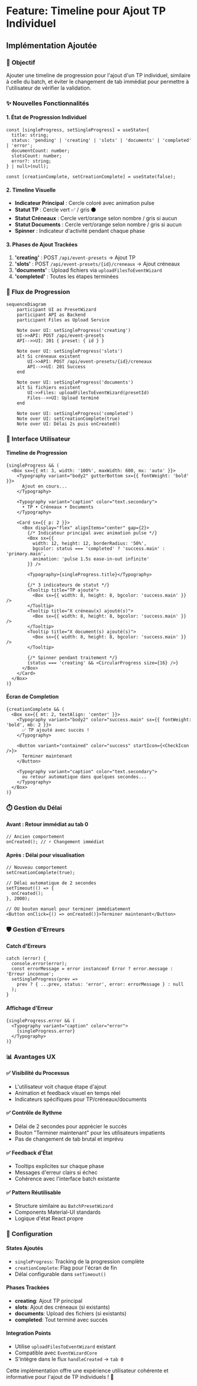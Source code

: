 # Feature: Timeline pour Ajout TP Individuel

## Implémentation Ajoutée

### 🎯 **Objectif**
Ajouter une timeline de progression pour l\'ajout d'un TP individuel, similaire à celle du batch, et éviter le changement de tab immédiat pour permettre à l'utilisateur de vérifier la validation.

### ✨ **Nouvelles Fonctionnalités**

#### 1. **État de Progression Individuel**
```tsx
const [singleProgress, setSingleProgress] = useState<{
  title: string;
  status: 'pending' | 'creating' | 'slots' | 'documents' | 'completed' | 'error';
  documentCount: number;
  slotsCount: number;
  error?: string;
} | null>(null);

const [creationComplete, setCreationComplete] = useState(false);
```

#### 2. **Timeline Visuelle**
- **Indicateur Principal** : Cercle coloré avec animation pulse
- **Statut TP** : Cercle vert ✅ / gris ⚫
- **Statut Créneaux** : Cercle vert/orange selon nombre / gris si aucun
- **Statut Documents** : Cercle vert/orange selon nombre / gris si aucun
- **Spinner** : Indicateur d'activité pendant chaque phase

#### 3. **Phases de Ajout Trackées**
1. **'creating'** : POST `/api/event-presets` → Ajout TP
2. **'slots'** : POST `/api/event-presets/{id}/creneaux` → Ajout créneaux
3. **'documents'** : Upload fichiers via `uploadFilesToEventWizard`
4. **'completed'** : Toutes les étapes terminées

### 🔄 **Flux de Progression**

```mermaid
sequenceDiagram
    participant UI as PresetWizard
    participant API as Backend
    participant Files as Upload Service

    Note over UI: setSingleProgress('creating')
    UI->>API: POST /api/event-presets
    API-->>UI: 201 { preset: { id } }
    
    Note over UI: setSingleProgress('slots')
    alt Si créneaux existent
        UI->>API: POST /api/event-presets/{id}/creneaux
        API-->>UI: 201 Success
    end
    
    Note over UI: setSingleProgress('documents')
    alt Si fichiers existent
        UI->>Files: uploadFilesToEventWizard(presetId)
        Files-->>UI: Upload terminé
    end
    
    Note over UI: setSingleProgress('completed')
    Note over UI: setCreationComplete(true)
    Note over UI: Délai 2s puis onCreated()
```

### 🎨 **Interface Utilisateur**

#### **Timeline de Progression**
```tsx
{singleProgress && (
  <Box sx={{ mt: 3, width: '100%', maxWidth: 600, mx: 'auto' }}>
    <Typography variant="body2" gutterBottom sx={{ fontWeight: 'bold' }}>
      Ajout en cours...
    </Typography>
    
    <Typography variant="caption" color="text.secondary">
      • TP • Créneaux • Documents
    </Typography>
    
    <Card sx={{ p: 2 }}>
      <Box display="flex" alignItems="center" gap={2}>
        {/* Indicateur principal avec animation pulse */}
        <Box sx={{ 
          width: 12, height: 12, borderRadius: '50%',
          bgcolor: status === 'completed' ? 'success.main' : 'primary.main',
          animation: 'pulse 1.5s ease-in-out infinite'
        }} />
        
        <Typography>{singleProgress.title}</Typography>
        
        {/* 3 indicateurs de statut */}
        <Tooltip title="TP ajouté">
          <Box sx={{ width: 8, height: 8, bgcolor: 'success.main' }} />
        </Tooltip>
        <Tooltip title="X créneau(x) ajouté(s)">
          <Box sx={{ width: 8, height: 8, bgcolor: 'success.main' }} />
        </Tooltip>
        <Tooltip title="X document(s) ajouté(s)">
          <Box sx={{ width: 8, height: 8, bgcolor: 'success.main' }} />
        </Tooltip>
        
        {/* Spinner pendant traitement */}
        {status === 'creating' && <CircularProgress size={16} />}
      </Box>
    </Card>
  </Box>
)}
```

#### **Écran de Completion**
```tsx
{creationComplete && (
  <Box sx={{ mt: 2, textAlign: 'center' }}>
    <Typography variant="body2" color="success.main" sx={{ fontWeight: 'bold', mb: 2 }}>
      ✅ TP ajouté avec succès !
    </Typography>
    
    <Button variant="contained" color="success" startIcon={<CheckIcon />}>
      Terminer maintenant
    </Button>
    
    <Typography variant="caption" color="text.secondary">
      ou retour automatique dans quelques secondes...
    </Typography>
  </Box>
)}
```

### ⏱️ **Gestion du Délai**

#### **Avant** : Retour immédiat au tab 0
```tsx
// Ancien comportement
onCreated(); // ⚡ Changement immédiat
```

#### **Après** : Délai pour visualisation
```tsx
// Nouveau comportement
setCreationComplete(true);

// Délai automatique de 2 secondes
setTimeout(() => {
  onCreated();
}, 2000);

// OU bouton manuel pour terminer immédiatement
<Button onClick={() => onCreated()}>Terminer maintenant</Button>
```

### 🛡️ **Gestion d'Erreurs**

#### **Catch d'Erreurs**
```tsx
catch (error) {
  console.error(error);
  const errorMessage = error instanceof Error ? error.message : 'Erreur inconnue';
  setSingleProgress(prev => 
    prev ? { ...prev, status: 'error', error: errorMessage } : null
  );
}
```

#### **Affichage d'Erreur**
```tsx
{singleProgress.error && (
  <Typography variant="caption" color="error">
    {singleProgress.error}
  </Typography>
)}
```

### 📊 **Avantages UX**

#### ✅ **Visibilité du Processus**
- L'utilisateur voit chaque étape d'ajout
- Animation et feedback visuel en temps réel
- Indicateurs spécifiques pour TP/créneaux/documents

#### ✅ **Contrôle de Rythme**
- Délai de 2 secondes pour apprécier le succès
- Bouton "Terminer maintenant" pour les utilisateurs impatients
- Pas de changement de tab brutal et imprévu

#### ✅ **Feedback d'État**
- Tooltips explicites sur chaque phase
- Messages d'erreur clairs si échec
- Cohérence avec l'interface batch existante

#### ✅ **Pattern Réutilisable**
- Structure similaire au `BatchPresetWizard`
- Components Material-UI standards
- Logique d'état React propre

### 🔧 **Configuration**

#### **States Ajoutés**
- `singleProgress`: Tracking de la progression complète
- `creationComplete`: Flag pour l'écran de fin
- Délai configurable dans `setTimeout()`

#### **Phases Trackées**
- **creating**: Ajout TP principal
- **slots**: Ajout des créneaux (si existants)
- **documents**: Upload des fichiers (si existants)
- **completed**: Tout terminé avec succès

#### **Integration Points**
- Utilise `uploadFilesToEventWizard` existant
- Compatible avec `EventWizardCore`
- S'intègre dans le flux `handleCreated` → `tab 0`

Cette implémentation offre une expérience utilisateur cohérente et informative pour l\'ajout de TP individuels ! 🎉
